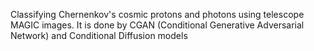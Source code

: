 Classifying Chernenkov's cosmic protons and photons using telescope MAGIC images. It is done by CGAN (Conditional Generative Adversarial Network) and Conditional Diffusion models
